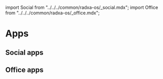 import Social from "../../../common/radxa-os/\_social.mdx";
import Office from "../../../common/radxa-os/\_office.mdx";

# Apps

## Social apps

<Social />

## Office apps

<Office />
